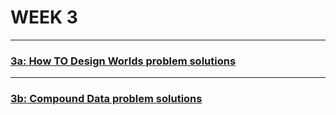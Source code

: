 # WEEK 3

-------

### [3a: How TO Design Worlds problem solutions](https://github.com/doct0rX/SoftwareDevelopment/tree/master/HowToCode_SimpleData/week3/3a:HowtoDesignWorlds)

-------

### [3b: Compound Data problem solutions](https://github.com/doct0rX/SoftwareDevelopment/tree/master/HowToCode_SimpleData/week3/3b:CompoundData)
